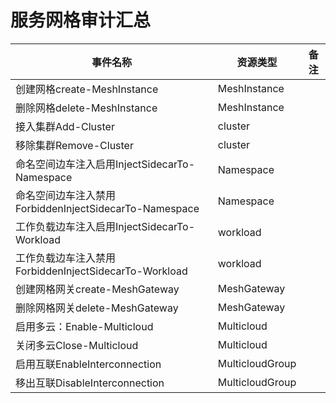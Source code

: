 # 服务网格审计汇总

|  事件名称   | 资源类型    | 备注    |
| --- | --- | --- |
| 创建网格create-MeshInstance | MeshInstance |     |
| 删除网格delete-MeshInstance | MeshInstance |     |
| 接入集群Add-Cluster | cluster |     |
| 移除集群Remove-Cluster | cluster |     |
| 命名空间边车注入启用InjectSidecarTo-Namespace | Namespace |     |
| 命名空间边车注入禁用ForbiddenInjectSidecarTo-Namespace | Namespace |     |
| 工作负载边车注入启用InjectSidecarTo-Workload | workload |     |
| 工作负载边车注入禁用ForbiddenInjectSidecarTo-Workload | workload |     |
| 创建网格网关create-MeshGateway | MeshGateway |     |
| 删除网格网关delete-MeshGateway | MeshGateway |     |
| 启用多云：Enable-Multicloud | Multicloud |     |
| 关闭多云Close-Multicloud | Multicloud |     |
| 启用互联EnableInterconnection | MulticloudGroup |     |
| 移出互联DisableInterconnection | MulticloudGroup |     |